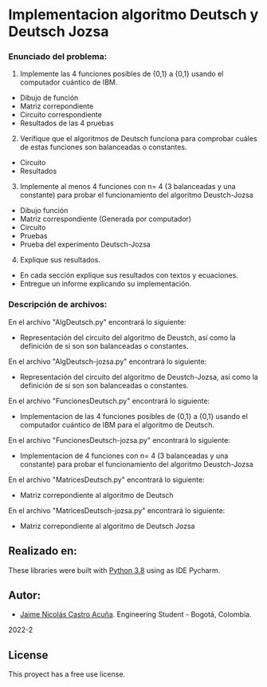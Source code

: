 # Implementacion algoritmo Deutsch y Deutsch Jozsa
### Enunciado del problema:

1. Implemente las 4 funciones posibles de {0,1} a {0,1} usando el computador cuántico de IBM.

- Dibujo de función
- Matriz correpondiente
- Circuito correspondiente
- Resultados de las 4 pruebas

2. Verifique que el algoritmos de Deutsch funciona para comprobar cuáles de estas funciones son balanceadas o constantes.

- Circuito
- Resultados

3. Implemente al menos 4 funciones con n= 4 (3 balanceadas y una constante) para probar el funcionamiento del algoritmo Deustch-Jozsa

- Dibujo función
- Matriz correspondiente (Generada por computador)
- Circuito
- Pruebas
- Prueba del experimento Deutsch-Jozsa

4. Explique sus resultados.

- En cada sección explique sus resultados con textos y ecuaciones.
- Entregue un informe explicando su implementación.

### Descripción de archivos:

En el archivo "AlgDeutsch.py" encontrará lo siguiente:

- Representación del circuito del algoritmo de Deustch, así como la definición de si son son balanceadas o constantes.

En el archivo "AlgDeutsch-jozsa.py" encontrará lo siguiente:

- Representación del circuito del algoritmo de Deustch-Jozsa, así como la definición de si son son balanceadas o constantes.

En el archivo "FuncionesDeutsch.py" encontrará lo siguiente:

- Implementacion de las 4 funciones posibles de {0,1} a {0,1} usando el computador cuántico de IBM para el algoritmo de Deutsch.

En el archivo "FuncionesDeutsch-jozsa.py" encontrará lo siguiente:

- Implementacion de 4 funciones con n= 4 (3 balanceadas y una constante) para probar el funcionamiento del algoritmo Deustch-Jozsa

En el archivo "MatricesDeutsch.py" encontrará lo siguiente:

- Matriz correpondiente al algoritmo de Deutsch

En el archivo "MatricesDeutsch-jozsa.py" encontrará lo siguiente:

- Matriz correpondiente al algoritmo de Deutsch Jozsa

## Realizado en:

These libraries were built with [Python 3.8](https://python.org/) using as IDE Pycharm.

## Autor:

- [Jaime Nicolás Castro Acuña](https://github.com/Nicolascastro25). Engineering Student - Bogotá, Colombia.

2022-2

## License
This proyect has a free use license.
